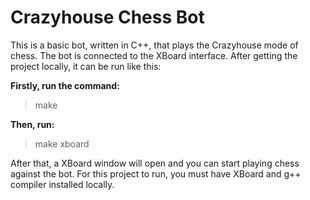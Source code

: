 # Crazyhouse Chess Bot

This is a basic bot, written in C++, that plays the Crazyhouse mode of chess. The bot is connected to the XBoard interface. After getting the project locally, it can be run like this:

**Firstly, run the command:**
>make

**Then, run:**
>make xboard

After that, a XBoard window will open and you can start playing chess against the bot.
For this project to run, you must have XBoard and g++ compiler installed locally.

